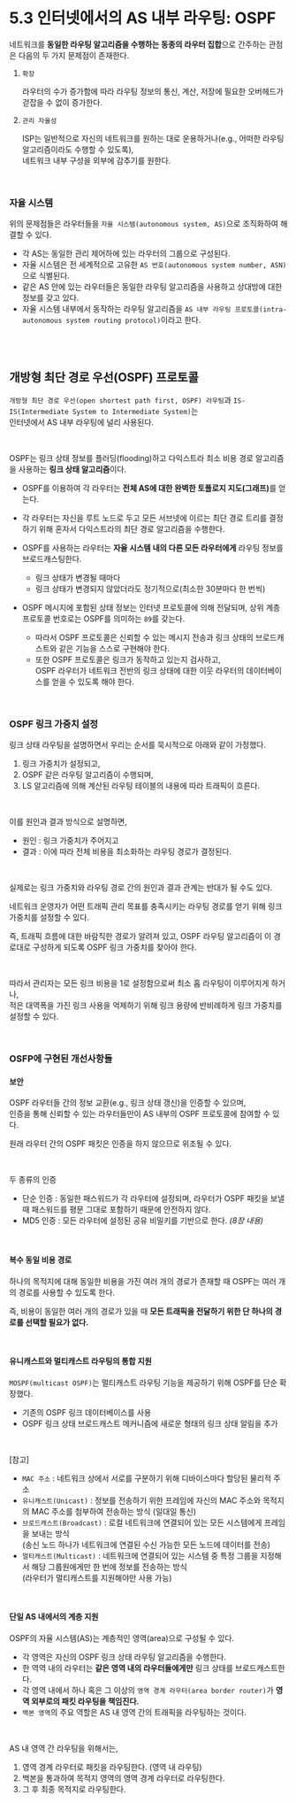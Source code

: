 # 5.3 인터넷에서의 AS 내부 라우팅: OSPF

네트워크를 **동일한 라우팅 알고리즘을 수행하는 동종의 라우터 집합**으로 간주하는 관점은 다음의 두 가지 문제점이 존재한다.

1. `확장`

   라우터의 수가 증가함에 따라 라우팅 정보의 통신, 계산, 저장에 필요한 오버헤드가 걷잡을 수 없이 증가한다.


3. `관리 자율성`

   ISP는 일반적으로 자신의 네트워크를 원하는 대로 운용하거나(e.g., 어떠한 라우팅 알고리즘이라도 수행할 수 있도록),  
   네트워크 내부 구성을 외부에 감추기를 원한다.

<br/>

### 자율 시스템

위의 문제점들은 라우터들을 `자율 시스템(autonomous system, AS)`으로 조직화하여 해결할 수 있다.

- 각 AS는 동일한 관리 제어하에 있는 라우터의 그룹으로 구성된다.
- 자율 시스템은 전 세계적으로 고유한 `AS 번호(autonomous system number, ASN)`으로 식별된다.
- 같은 AS 안에 있는 라우터들은 동일한 라우팅 알고리즘을 사용하고 상대방에 대한 정보를 갖고 있다.
- 자율 시스템 내부에서 동작하는 라우팅 알고리즘을 `AS 내부 라우팅 프로토콜(intra-autonomous system routing protocol)`이라고 한다.

<br/>
<br/>

## 개방형 최단 경로 우선(OSPF) 프로토콜

`개방형 최단 경로 우선(open shortest path first, OSPF) 라우팅`과 `IS-IS(Intermediate System to Intermediate System)`는  
인터넷에서 AS 내부 라우팅에 널리 사용된다.

<br/>

OSPF는 링크 상태 정보를 플러딩(flooding)하고 다익스트라 최소 비용 경로 알고리즘을 사용하는 **링크 상태 알고리즘**이다.

- OSPF를 이용하여 각 라우터는 <b>전체 AS에 대한 완벽한 토폴로지 지도(그래프)</b>를 얻는다.


- 각 라우터는 자신을 루트 노드로 두고 모든 서브넷에 이르는 최단 경로 트리를 결정하기 위해 혼자서 다익스트라의 최단 경로 알고리즘을 수행한다.


- OSPF를 사용하는 라우터는 **자율 시스템 내의 다른 모든 라우터에게** 라우팅 정보를 브로드캐스팅한다.
    - 링크 상태가 변경될 때마다
    - 링크 상태가 변경되지 않았더라도 정기적으로(최소한 30분마다 한 번씩)


- OSPF 메시지에 포함된 상태 정보는 인터넷 프로토콜에 의해 전달되며, 상위 계층 프로토콜 번호로는 OSPF를 의미하는 `89`를 갖는다.
    - 따라서 OSPF 프로토콜은 신뢰할 수 있는 메시지 전송과 링크 상태의 브로드캐스트와 같은 기능을 스스로 구현해야 한다.
    - 또한 OSPF 프로토콜은 링크가 동작하고 있는지 검사하고,  
      OSPF 라우터가 네트워크 전반의 링크 상태에 대한 이웃 라우터의 데이터베이스를 얻을 수 있도록 해야 한다.

<br/>

### OSPF 링크 가중치 설정

링크 상태 라우팅을 설명하면서 우리는 순서를 묵시적으로 아래와 같이 가정했다.

1. 링크 가중치가 설정되고,
2. OSPF 같은 라우팅 알고리즘이 수행되며,
3. LS 알고리즘에 의해 계산된 라우팅 테이블의 내용에 따라 트래픽이 흐른다.

<br/>

이를 원인과 결과 방식으로 설명하면,

- 원인 : 링크 가중치가 주어지고
- 결과 : 이에 따라 전체 비용을 최소화하는 라우팅 경로가 결정된다.

<br/>

실제로는 링크 가중치와 라우팅 경로 간의 원인과 결과 관계는 반대가 될 수도 있다.

네트워크 운영자가 어떤 트래픽 관리 목표를 충족시키는 라우팅 경로를 얻기 위해 링크 가중치를 설정할 수 있다.

즉, 트래픽 흐름에 대한 바람직한 경로가 알려져 있고, OSPF 라우팅 알고리즘이 이 경로대로 구성하게 되도록 OSPF 링크 가중치를 찾아야 한다.

<br/>

따라서 관리자는 모든 링크 비용을 1로 설정함으로써 최소 홉 라우팅이 이루어지게 하거나,  
적은 대역폭을 가진 링크 사용을 억제하기 위해 링크 용량에 반비례하게 링크 가중치를 설정할 수 있다.

<br/>

### OSFP에 구현된 개선사항들

#### 보안

OSPF 라우터들 간의 정보 교환(e.g., 링크 상태 갱신)을 인증할 수 있으며,  
인증을 통해 신뢰할 수 있는 라우터들만이 AS 내부의 OSPF 프로토콜에 참여할 수 있다.

원래 라우터 간의 OSPF 패킷은 인증을 하지 않으므로 위조될 수 있다.

<br/>

두 종류의 인증

- 단순 인증 : 동일한 패스워드가 각 라우터에 설정되며, 라우터가 OSPF 패킷을 보낼 때 패스워드를 평문 그대로 포함하기 때문에 안전하지 않다.
- MD5 인증 : 모든 라우터에 설정된 공유 비밀키를 기반으로 한다. *(8장 내용)*

<br/>

#### 복수 동일 비용 경로

하나의 목적지에 대해 동일한 비용을 가진 여러 개의 경로가 존재할 때 OSPF는 여러 개의 경로를 사용할 수 있도록 한다.

즉, 비용이 동일한 여러 개의 경로가 있을 때 **모든 트래픽을 전달하기 위한 단 하나의 경로를 선택할 필요가 없다.**

<br/>

#### 유니캐스트와 멀티캐스트 라우팅의 통합 지원

`MOSPF(multicast OSPF)`는 멀티캐스트 라우팅 기능을 제공하기 위해 OSPF를 단순 확장했다.

- 기존의 OSPF 링크 데이터베이스를 사용
- OSPF 링크 상태 브로드캐스트 메커니즘에 새로운 형태의 링크 상태 알림을 추가

<br/>

[참고]

- `MAC 주소` : 네트워크 상에서 서로를 구분하기 위해 디바이스마다 할당된 물리적 주소
- `유니캐스트(Unicast)` : 정보를 전송하기 위한 프레임에 자신의 MAC 주소와 목적지의 MAC 주소를 첨부하여 전송하는 방식  (일대일 통신)
- `브로드캐스트(Broadcast)` : 로컬 네트워크에 연결되어 있는 모든 시스템에게 프레임을 보내는 방식  
  (송신 노드 하나가 네트워크에 연결된 수신 가능한 모든 노드에 데이터를 전송)
- `멀티캐스트(Multicast)` : 네트워크에 연결되어 있는 시스템 중 특정 그룹을 지정해서 해당 그룹원에게만 한 번에 정보를 전송하는 방식  
  (라우터가 멀티캐스트를 지원해야만 사용 가능)

<br/>

#### 단일 AS 내에서의 계층 지원

OSPF의 자율 시스템(AS)는 계층적인 영역(area)으로 구성될 수 있다.

- 각 영역은 자신의 OSPF 링크 상태 라우팅 알고리즘을 수행한다.
- 한 역역 내의 라우터는 **같은 영역 내의 라우터들에게만** 링크 상태를 브로드캐스트한다.
- 각 영역 내에서 하나 혹은 그 이상의 `영역 경계 라우터(area border router)`가 **영역 외부로의 패킷 라우팅을 책임진다.**
- `백본 영역`의 주요 역할은 AS 내 영역 간의 트래픽을 라우팅하는 것이다.

<br/>

AS 내 영역 간 라우팅을 위해서는,

1. 영역 경계 라우터로 패킷을 라우팅한다. (영역 내 라우팅)
2. 백본을 통과하여 목적지 영역의 영역 경계 라우터로 라우팅한다.
3. 그 후 최종 목적지로 라우팅한다.
